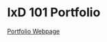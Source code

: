 IxD 101 Portfolio
========================

[Portfolio Webpage](https://komradematt.github.io/ixd101/index)

